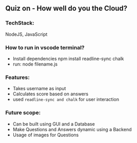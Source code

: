 

## Quiz on - How well do you the Cloud?

### TechStack:
NodeJS, JavaScript

### How to run in vscode terminal?
- Install dependencies
  npm install readline-sync chalk
- run: node filename.js

### Features:
- Takes username as input
- Calculates score based on answers
- used ``` readline-sync and chalk ``` for user interaction

### Future scope:
- Can be built using GUI and a Database
- Make Questions and Answers dynamic using a Backend
- Usage of images for Questions
